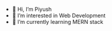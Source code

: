 - 👋 Hi, I’m Piyush
- 👀 I’m interested in Web Development
- 🌱 I’m currently learning MERN stack		
<!---
piyushmahajan670/piyushmahajan670 is a ✨ special ✨ repository because its `README.md` (this file) appears on your GitHub profile.
You can click the Preview link to take a look at your changes.
--->
